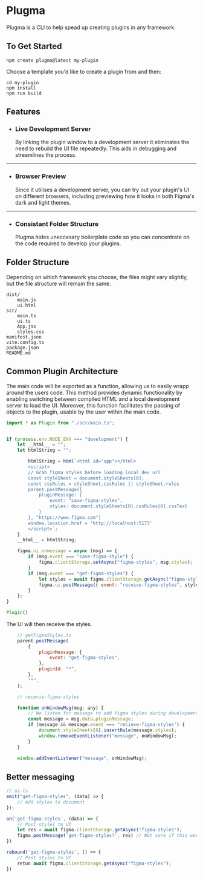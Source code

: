 # Plugma

Plugma is a CLI to help spead up creating plugins in any framework.

## To Get Started

```shell
npm create plugma@latest my-plugin
```

Choose a template you'd like to create a plugin from and then:

```shell
cd my-plugin
npm install
npm run build
```

## Features

-   ### Live Development Server
    By linking the plugin window to a development server it eliminates the need to rebuild the UI file repeatedly. This aids in debugging and streamlines the process.

---

-   ### Browser Preview

    Since it utilises a development server, you can try out your plugin's UI on different browsers, including previewing how it looks in both Figma's dark and light themes.

---

-   ### Consistant Folder Structure

    Plugma hides uneccesary boilerplate code so you can concentrate on the code required to develop your plugins.

## Folder Structure

Depending on which framework you choose, the files might vary slightly, but the file structure will remain the same.

```
dist/
    main.js
    ui.html
scr/
    main.ts
    ui.ts
    App.jsx
    styles.css
manifest.json
vite.config.ts
package.json
README.md
```

## Common Plugin Architecture

The main code will be exported as a function, allowing us to easily wrapp around the users code. This method provides dynamic functionality by enabling switching between compiled HTML and a local development server to load the UI. Moreover, this function facilitates the passing of objects to the plugin, usable by the user within the main code.

```js
import * as Plugin from "./scr/main.ts";


if (process.env.NODE_ENV === "development") {
    let __html__ = "";
    let htmlString = "";

        htmlString = html`<html id="app"></html>
        <script>
        // Grab figma styles before loading local dev url
        const styleSheet = document.styleSheets[0];
        const cssRules = styleSheet.cssRules || styleSheet.rules
        parent.postMessage({
            pluginMessage: {
                event: "save-figma-styles",
                styles: document.styleSheets[0].cssRules[0].cssText
            }
        }, "https://www.figma.com")
        window.location.href = 'http://localhost:5173'
        </script>`;
    }
    __html__ = htmlString;

    figma.ui.onmessage = async (msg) => {
		if (msg.event === "save-figma-style") {
			figma.clientStorage.setAsync("figma-styles", msg.styles);
		}
		if (msg.event === "get-figma-styles") {
			let styles = await figma.clientStorage.getAsync("figma-styles");
			figma.ui.postMessage({ event: "receive-figma-styles", styles });
		}
	};
}

Plugin()
```

The UI will then receive the styles.

```js
    // getFigmaStyles.ts
    parent.postMessage(
		{
			pluginMessage: {
				event: "get-figma-styles",
			},
			pluginId: "*",
		},
		"*",
	);

    // recevie-figma-styles

	function onWindowMsg(msg: any) {
		// We listen for message to add figma styles during development
		const message = msg.data.pluginMessage;
		if (message && message.event === "recieve-figma-styles") {
			document.styleSheets[0].insertRule(message.styles);
			window.removeEventListener("message", onWindowMsg);
		}
	}

	window.addEventListener("message", onWindowMsg);
```

## Better messaging

```js
// ui.ts
emit("get-figma-styles", (data) => {
    // Add styles to document
});
```

```js
on('get-figma-styles', (data) => {
    // Post styles to UI
    let res = await figma.clientStorage.getAsync("figma-styles");
    figma.postMessage('get-figma-styles?', res) // Not sure if this works, what event name does it pass?
})

rebound('get-figma-styles', () => {
    // Post styles to UI
    retun await figma.clientStorage.getAsync("figma-styles");
})
```
